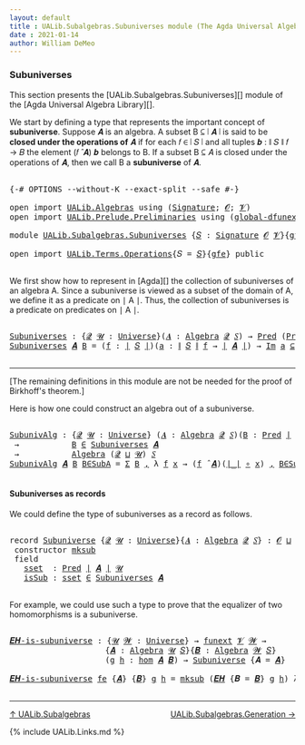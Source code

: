 ```yaml
---
layout: default
title : UALib.Subalgebras.Subuniverses module (The Agda Universal Algebra Library)
date : 2021-01-14
author: William DeMeo
---
```


### <a id="subuniverses">Subuniverses</a>

This section presents the [UALib.Subalgebras.Subuniverses][] module of the [Agda Universal Algebra Library][].

We start by defining a type that represents the important concept of **subuniverse**. Suppose 𝑨 is an algebra.  A subset B ⊆ ∣ 𝑨 ∣ is said to be **closed under the operations of** 𝑨 if for each 𝑓 ∈ ∣ 𝑆 ∣ and all tuples 𝒃 : ∥ 𝑆 ∥ 𝑓 → 𝐵 the element (𝑓 ̂ 𝑨) 𝒃 belongs to B. If a subset B ⊆ 𝐴 is closed under the operations of 𝑨, then we call B a **subuniverse** of 𝑨.

<pre class="Agda">

<a id="684" class="Symbol">{-#</a> <a id="688" class="Keyword">OPTIONS</a> <a id="696" class="Pragma">--without-K</a> <a id="708" class="Pragma">--exact-split</a> <a id="722" class="Pragma">--safe</a> <a id="729" class="Symbol">#-}</a>

<a id="734" class="Keyword">open</a> <a id="739" class="Keyword">import</a> <a id="746" href="UALib.Algebras.html" class="Module">UALib.Algebras</a> <a id="761" class="Keyword">using</a> <a id="767" class="Symbol">(</a><a id="768" href="UALib.Algebras.Signatures.html#1377" class="Function">Signature</a><a id="777" class="Symbol">;</a> <a id="779" href="universes.html#613" class="Generalizable">𝓞</a><a id="780" class="Symbol">;</a> <a id="782" href="universes.html#617" class="Generalizable">𝓥</a><a id="783" class="Symbol">)</a>
<a id="785" class="Keyword">open</a> <a id="790" class="Keyword">import</a> <a id="797" href="UALib.Prelude.Preliminaries.html" class="Module">UALib.Prelude.Preliminaries</a> <a id="825" class="Keyword">using</a> <a id="831" class="Symbol">(</a><a id="832" href="MGS-Subsingleton-Theorems.html#3468" class="Function">global-dfunext</a><a id="846" class="Symbol">)</a>

<a id="849" class="Keyword">module</a> <a id="856" href="UALib.Subalgebras.Subuniverses.html" class="Module">UALib.Subalgebras.Subuniverses</a> <a id="887" class="Symbol">{</a><a id="888" href="UALib.Subalgebras.Subuniverses.html#888" class="Bound">𝑆</a> <a id="890" class="Symbol">:</a> <a id="892" href="UALib.Algebras.Signatures.html#1377" class="Function">Signature</a> <a id="902" href="universes.html#613" class="Generalizable">𝓞</a> <a id="904" href="universes.html#617" class="Generalizable">𝓥</a><a id="905" class="Symbol">}{</a><a id="907" href="UALib.Subalgebras.Subuniverses.html#907" class="Bound">gfe</a> <a id="911" class="Symbol">:</a> <a id="913" href="MGS-Subsingleton-Theorems.html#3468" class="Function">global-dfunext</a><a id="927" class="Symbol">}</a> <a id="929" class="Keyword">where</a>

<a id="936" class="Keyword">open</a> <a id="941" class="Keyword">import</a> <a id="948" href="UALib.Terms.Operations.html" class="Module">UALib.Terms.Operations</a><a id="970" class="Symbol">{</a><a id="971" class="Argument">𝑆</a> <a id="973" class="Symbol">=</a> <a id="975" href="UALib.Subalgebras.Subuniverses.html#888" class="Bound">𝑆</a><a id="976" class="Symbol">}{</a><a id="978" href="UALib.Subalgebras.Subuniverses.html#907" class="Bound">gfe</a><a id="981" class="Symbol">}</a> <a id="983" class="Keyword">public</a>

</pre>

We first show how to represent in [Agda][] the collection of subuniverses of an algebra A.  Since a subuniverse is viewed as a subset of the domain of A, we define it as a predicate on ∣ A ∣.  Thus, the collection of subuniverses is a predicate on predicates on ∣ A ∣.

<pre class="Agda">

<a id="Subuniverses"></a><a id="1287" href="UALib.Subalgebras.Subuniverses.html#1287" class="Function">Subuniverses</a> <a id="1300" class="Symbol">:</a> <a id="1302" class="Symbol">{</a><a id="1303" href="UALib.Subalgebras.Subuniverses.html#1303" class="Bound">𝓠</a> <a id="1305" href="UALib.Subalgebras.Subuniverses.html#1305" class="Bound">𝓤</a> <a id="1307" class="Symbol">:</a> <a id="1309" href="universes.html#551" class="Function">Universe</a><a id="1317" class="Symbol">}(</a><a id="1319" href="UALib.Subalgebras.Subuniverses.html#1319" class="Bound">𝑨</a> <a id="1321" class="Symbol">:</a> <a id="1323" href="UALib.Algebras.Algebras.html#771" class="Function">Algebra</a> <a id="1331" href="UALib.Subalgebras.Subuniverses.html#1303" class="Bound">𝓠</a> <a id="1333" href="UALib.Subalgebras.Subuniverses.html#888" class="Bound">𝑆</a><a id="1334" class="Symbol">)</a> <a id="1336" class="Symbol">→</a> <a id="1338" href="UALib.Relations.Unary.html#1071" class="Function">Pred</a> <a id="1343" class="Symbol">(</a><a id="1344" href="UALib.Relations.Unary.html#1071" class="Function">Pred</a> <a id="1349" href="UALib.Prelude.Preliminaries.html#11658" class="Function Operator">∣</a> <a id="1351" href="UALib.Subalgebras.Subuniverses.html#1319" class="Bound">𝑨</a> <a id="1353" href="UALib.Prelude.Preliminaries.html#11658" class="Function Operator">∣</a> <a id="1355" href="UALib.Subalgebras.Subuniverses.html#1305" class="Bound">𝓤</a><a id="1356" class="Symbol">)</a> <a id="1358" class="Symbol">(</a><a id="1359" href="UALib.Subalgebras.Subuniverses.html#902" class="Bound">𝓞</a> <a id="1361" href="Agda.Primitive.html#636" class="Function Operator">⊔</a> <a id="1363" href="UALib.Subalgebras.Subuniverses.html#904" class="Bound">𝓥</a> <a id="1365" href="Agda.Primitive.html#636" class="Function Operator">⊔</a> <a id="1367" href="UALib.Subalgebras.Subuniverses.html#1303" class="Bound">𝓠</a> <a id="1369" href="Agda.Primitive.html#636" class="Function Operator">⊔</a> <a id="1371" href="UALib.Subalgebras.Subuniverses.html#1305" class="Bound">𝓤</a><a id="1372" class="Symbol">)</a>
<a id="1374" href="UALib.Subalgebras.Subuniverses.html#1287" class="Function">Subuniverses</a> <a id="1387" href="UALib.Subalgebras.Subuniverses.html#1387" class="Bound">𝑨</a> <a id="1389" href="UALib.Subalgebras.Subuniverses.html#1389" class="Bound">B</a> <a id="1391" class="Symbol">=</a> <a id="1393" class="Symbol">(</a><a id="1394" href="UALib.Subalgebras.Subuniverses.html#1394" class="Bound">f</a> <a id="1396" class="Symbol">:</a> <a id="1398" href="UALib.Prelude.Preliminaries.html#11658" class="Function Operator">∣</a> <a id="1400" href="UALib.Subalgebras.Subuniverses.html#888" class="Bound">𝑆</a> <a id="1402" href="UALib.Prelude.Preliminaries.html#11658" class="Function Operator">∣</a><a id="1403" class="Symbol">)(</a><a id="1405" href="UALib.Subalgebras.Subuniverses.html#1405" class="Bound">a</a> <a id="1407" class="Symbol">:</a> <a id="1409" href="UALib.Prelude.Preliminaries.html#11736" class="Function Operator">∥</a> <a id="1411" href="UALib.Subalgebras.Subuniverses.html#888" class="Bound">𝑆</a> <a id="1413" href="UALib.Prelude.Preliminaries.html#11736" class="Function Operator">∥</a> <a id="1415" href="UALib.Subalgebras.Subuniverses.html#1394" class="Bound">f</a> <a id="1417" class="Symbol">→</a> <a id="1419" href="UALib.Prelude.Preliminaries.html#11658" class="Function Operator">∣</a> <a id="1421" href="UALib.Subalgebras.Subuniverses.html#1387" class="Bound">𝑨</a> <a id="1423" href="UALib.Prelude.Preliminaries.html#11658" class="Function Operator">∣</a><a id="1424" class="Symbol">)</a> <a id="1426" class="Symbol">→</a> <a id="1428" href="UALib.Relations.Unary.html#5347" class="Function Operator">Im</a> <a id="1431" href="UALib.Subalgebras.Subuniverses.html#1405" class="Bound">a</a> <a id="1433" href="UALib.Relations.Unary.html#5347" class="Function Operator">⊆</a> <a id="1435" href="UALib.Subalgebras.Subuniverses.html#1389" class="Bound">B</a> <a id="1437" class="Symbol">→</a> <a id="1439" class="Symbol">(</a><a id="1440" href="UALib.Subalgebras.Subuniverses.html#1394" class="Bound">f</a> <a id="1442" href="UALib.Algebras.Algebras.html#2921" class="Function Operator">̂</a> <a id="1444" href="UALib.Subalgebras.Subuniverses.html#1387" class="Bound">𝑨</a><a id="1445" class="Symbol">)</a> <a id="1447" href="UALib.Subalgebras.Subuniverses.html#1405" class="Bound">a</a> <a id="1449" href="UALib.Relations.Unary.html#2733" class="Function Operator">∈</a> <a id="1451" href="UALib.Subalgebras.Subuniverses.html#1389" class="Bound">B</a>

</pre>

-----------------------------------------

[The remaining definitions in this module are not be needed for the proof of Birkhoff's theorem.]


Here is how one could construct an algebra out of a subuniverse.

<pre class="Agda">

<a id="SubunivAlg"></a><a id="1689" href="UALib.Subalgebras.Subuniverses.html#1689" class="Function">SubunivAlg</a> <a id="1700" class="Symbol">:</a> <a id="1702" class="Symbol">{</a><a id="1703" href="UALib.Subalgebras.Subuniverses.html#1703" class="Bound">𝓠</a> <a id="1705" href="UALib.Subalgebras.Subuniverses.html#1705" class="Bound">𝓤</a> <a id="1707" class="Symbol">:</a> <a id="1709" href="universes.html#551" class="Function">Universe</a><a id="1717" class="Symbol">}</a> <a id="1719" class="Symbol">(</a><a id="1720" href="UALib.Subalgebras.Subuniverses.html#1720" class="Bound">𝑨</a> <a id="1722" class="Symbol">:</a> <a id="1724" href="UALib.Algebras.Algebras.html#771" class="Function">Algebra</a> <a id="1732" href="UALib.Subalgebras.Subuniverses.html#1703" class="Bound">𝓠</a> <a id="1734" href="UALib.Subalgebras.Subuniverses.html#888" class="Bound">𝑆</a><a id="1735" class="Symbol">)(</a><a id="1737" href="UALib.Subalgebras.Subuniverses.html#1737" class="Bound">B</a> <a id="1739" class="Symbol">:</a> <a id="1741" href="UALib.Relations.Unary.html#1071" class="Function">Pred</a> <a id="1746" href="UALib.Prelude.Preliminaries.html#11658" class="Function Operator">∣</a> <a id="1748" href="UALib.Subalgebras.Subuniverses.html#1720" class="Bound">𝑨</a> <a id="1750" href="UALib.Prelude.Preliminaries.html#11658" class="Function Operator">∣</a> <a id="1752" href="UALib.Subalgebras.Subuniverses.html#1705" class="Bound">𝓤</a><a id="1753" class="Symbol">)</a>
 <a id="1756" class="Symbol">→</a>           <a id="1768" href="UALib.Subalgebras.Subuniverses.html#1737" class="Bound">B</a> <a id="1770" href="UALib.Relations.Unary.html#2733" class="Function Operator">∈</a> <a id="1772" href="UALib.Subalgebras.Subuniverses.html#1287" class="Function">Subuniverses</a> <a id="1785" href="UALib.Subalgebras.Subuniverses.html#1720" class="Bound">𝑨</a>
 <a id="1788" class="Symbol">→</a>           <a id="1800" href="UALib.Algebras.Algebras.html#771" class="Function">Algebra</a> <a id="1808" class="Symbol">(</a><a id="1809" href="UALib.Subalgebras.Subuniverses.html#1703" class="Bound">𝓠</a> <a id="1811" href="Agda.Primitive.html#636" class="Function Operator">⊔</a> <a id="1813" href="UALib.Subalgebras.Subuniverses.html#1705" class="Bound">𝓤</a><a id="1814" class="Symbol">)</a> <a id="1816" href="UALib.Subalgebras.Subuniverses.html#888" class="Bound">𝑆</a>
<a id="1818" href="UALib.Subalgebras.Subuniverses.html#1689" class="Function">SubunivAlg</a> <a id="1829" href="UALib.Subalgebras.Subuniverses.html#1829" class="Bound">𝑨</a> <a id="1831" href="UALib.Subalgebras.Subuniverses.html#1831" class="Bound">B</a> <a id="1833" href="UALib.Subalgebras.Subuniverses.html#1833" class="Bound">B∈SubA</a> <a id="1840" class="Symbol">=</a> <a id="1842" href="Sigma-Type.html#120" class="Record">Σ</a> <a id="1844" href="UALib.Subalgebras.Subuniverses.html#1831" class="Bound">B</a> <a id="1846" href="UALib.Prelude.Preliminaries.html#5665" class="InductiveConstructor Operator">,</a> <a id="1848" class="Symbol">λ</a> <a id="1850" href="UALib.Subalgebras.Subuniverses.html#1850" class="Bound">f</a> <a id="1852" href="UALib.Subalgebras.Subuniverses.html#1852" class="Bound">x</a> <a id="1854" class="Symbol">→</a> <a id="1856" class="Symbol">(</a><a id="1857" href="UALib.Subalgebras.Subuniverses.html#1850" class="Bound">f</a> <a id="1859" href="UALib.Algebras.Algebras.html#2921" class="Function Operator">̂</a> <a id="1861" href="UALib.Subalgebras.Subuniverses.html#1829" class="Bound">𝑨</a><a id="1862" class="Symbol">)(</a><a id="1864" href="UALib.Prelude.Preliminaries.html#11658" class="Function Operator">∣_∣</a> <a id="1868" href="MGS-MLTT.html#3813" class="Function Operator">∘</a> <a id="1870" href="UALib.Subalgebras.Subuniverses.html#1852" class="Bound">x</a><a id="1871" class="Symbol">)</a> <a id="1873" href="UALib.Prelude.Preliminaries.html#5665" class="InductiveConstructor Operator">,</a> <a id="1875" href="UALib.Subalgebras.Subuniverses.html#1833" class="Bound">B∈SubA</a> <a id="1882" href="UALib.Subalgebras.Subuniverses.html#1850" class="Bound">f</a> <a id="1884" class="Symbol">(</a><a id="1885" href="UALib.Prelude.Preliminaries.html#11658" class="Function Operator">∣_∣</a> <a id="1889" href="MGS-MLTT.html#3813" class="Function Operator">∘</a> <a id="1891" href="UALib.Subalgebras.Subuniverses.html#1852" class="Bound">x</a><a id="1892" class="Symbol">)(</a><a id="1894" href="UALib.Prelude.Preliminaries.html#11736" class="Function Operator">∥_∥</a> <a id="1898" href="MGS-MLTT.html#3813" class="Function Operator">∘</a> <a id="1900" href="UALib.Subalgebras.Subuniverses.html#1852" class="Bound">x</a><a id="1901" class="Symbol">)</a>

</pre>



#### <a id="subuniverses-as-records">Subuniverses as records</a>

We could define the type of subuniverses as a record as follows.

<pre class="Agda">

<a id="2064" class="Keyword">record</a> <a id="Subuniverse"></a><a id="2071" href="UALib.Subalgebras.Subuniverses.html#2071" class="Record">Subuniverse</a> <a id="2083" class="Symbol">{</a><a id="2084" href="UALib.Subalgebras.Subuniverses.html#2084" class="Bound">𝓠</a> <a id="2086" href="UALib.Subalgebras.Subuniverses.html#2086" class="Bound">𝓤</a> <a id="2088" class="Symbol">:</a> <a id="2090" href="universes.html#551" class="Function">Universe</a><a id="2098" class="Symbol">}{</a><a id="2100" href="UALib.Subalgebras.Subuniverses.html#2100" class="Bound">𝑨</a> <a id="2102" class="Symbol">:</a> <a id="2104" href="UALib.Algebras.Algebras.html#771" class="Function">Algebra</a> <a id="2112" href="UALib.Subalgebras.Subuniverses.html#2084" class="Bound">𝓠</a> <a id="2114" href="UALib.Subalgebras.Subuniverses.html#888" class="Bound">𝑆</a><a id="2115" class="Symbol">}</a> <a id="2117" class="Symbol">:</a> <a id="2119" href="UALib.Subalgebras.Subuniverses.html#902" class="Bound">𝓞</a> <a id="2121" href="Agda.Primitive.html#636" class="Function Operator">⊔</a> <a id="2123" href="UALib.Subalgebras.Subuniverses.html#904" class="Bound">𝓥</a> <a id="2125" href="Agda.Primitive.html#636" class="Function Operator">⊔</a> <a id="2127" class="Symbol">(</a><a id="2128" href="UALib.Subalgebras.Subuniverses.html#2084" class="Bound">𝓠</a> <a id="2130" href="Agda.Primitive.html#636" class="Function Operator">⊔</a> <a id="2132" href="UALib.Subalgebras.Subuniverses.html#2086" class="Bound">𝓤</a><a id="2133" class="Symbol">)</a> <a id="2135" href="universes.html#527" class="Function Operator">⁺</a> <a id="2137" href="universes.html#758" class="Function Operator">̇</a> <a id="2139" class="Keyword">where</a>
 <a id="2146" class="Keyword">constructor</a> <a id="mksub"></a><a id="2158" href="UALib.Subalgebras.Subuniverses.html#2158" class="InductiveConstructor">mksub</a>
 <a id="2165" class="Keyword">field</a>
   <a id="Subuniverse.sset"></a><a id="2174" href="UALib.Subalgebras.Subuniverses.html#2174" class="Field">sset</a>  <a id="2180" class="Symbol">:</a> <a id="2182" href="UALib.Relations.Unary.html#1071" class="Function">Pred</a> <a id="2187" href="UALib.Prelude.Preliminaries.html#11658" class="Function Operator">∣</a> <a id="2189" href="UALib.Subalgebras.Subuniverses.html#2100" class="Bound">𝑨</a> <a id="2191" href="UALib.Prelude.Preliminaries.html#11658" class="Function Operator">∣</a> <a id="2193" href="UALib.Subalgebras.Subuniverses.html#2086" class="Bound">𝓤</a>
   <a id="Subuniverse.isSub"></a><a id="2198" href="UALib.Subalgebras.Subuniverses.html#2198" class="Field">isSub</a> <a id="2204" class="Symbol">:</a> <a id="2206" href="UALib.Subalgebras.Subuniverses.html#2174" class="Field">sset</a> <a id="2211" href="UALib.Relations.Unary.html#2733" class="Function Operator">∈</a> <a id="2213" href="UALib.Subalgebras.Subuniverses.html#1287" class="Function">Subuniverses</a> <a id="2226" href="UALib.Subalgebras.Subuniverses.html#2100" class="Bound">𝑨</a>

</pre>

For example, we could use such a type to prove that the equalizer of two homomorphisms is a subuniverse.

<pre class="Agda">

<a id="𝑬𝑯-is-subuniverse"></a><a id="2361" href="UALib.Subalgebras.Subuniverses.html#2361" class="Function">𝑬𝑯-is-subuniverse</a> <a id="2379" class="Symbol">:</a> <a id="2381" class="Symbol">{</a><a id="2382" href="UALib.Subalgebras.Subuniverses.html#2382" class="Bound">𝓤</a> <a id="2384" href="UALib.Subalgebras.Subuniverses.html#2384" class="Bound">𝓦</a> <a id="2386" class="Symbol">:</a> <a id="2388" href="universes.html#551" class="Function">Universe</a><a id="2396" class="Symbol">}</a> <a id="2398" class="Symbol">→</a> <a id="2400" href="MGS-FunExt-from-Univalence.html#393" class="Function">funext</a> <a id="2407" href="UALib.Subalgebras.Subuniverses.html#904" class="Bound">𝓥</a> <a id="2409" href="UALib.Subalgebras.Subuniverses.html#2384" class="Bound">𝓦</a> <a id="2411" class="Symbol">→</a>
                    <a id="2433" class="Symbol">{</a><a id="2434" href="UALib.Subalgebras.Subuniverses.html#2434" class="Bound">𝑨</a> <a id="2436" class="Symbol">:</a> <a id="2438" href="UALib.Algebras.Algebras.html#771" class="Function">Algebra</a> <a id="2446" href="UALib.Subalgebras.Subuniverses.html#2382" class="Bound">𝓤</a> <a id="2448" href="UALib.Subalgebras.Subuniverses.html#888" class="Bound">𝑆</a><a id="2449" class="Symbol">}{</a><a id="2451" href="UALib.Subalgebras.Subuniverses.html#2451" class="Bound">𝑩</a> <a id="2453" class="Symbol">:</a> <a id="2455" href="UALib.Algebras.Algebras.html#771" class="Function">Algebra</a> <a id="2463" href="UALib.Subalgebras.Subuniverses.html#2384" class="Bound">𝓦</a> <a id="2465" href="UALib.Subalgebras.Subuniverses.html#888" class="Bound">𝑆</a><a id="2466" class="Symbol">}</a>
                    <a id="2488" class="Symbol">(</a><a id="2489" href="UALib.Subalgebras.Subuniverses.html#2489" class="Bound">g</a> <a id="2491" href="UALib.Subalgebras.Subuniverses.html#2491" class="Bound">h</a> <a id="2493" class="Symbol">:</a> <a id="2495" href="UALib.Homomorphisms.Basic.html#2319" class="Function">hom</a> <a id="2499" href="UALib.Subalgebras.Subuniverses.html#2434" class="Bound">𝑨</a> <a id="2501" href="UALib.Subalgebras.Subuniverses.html#2451" class="Bound">𝑩</a><a id="2502" class="Symbol">)</a> <a id="2504" class="Symbol">→</a> <a id="2506" href="UALib.Subalgebras.Subuniverses.html#2071" class="Record">Subuniverse</a> <a id="2518" class="Symbol">{</a><a id="2519" class="Argument">𝑨</a> <a id="2521" class="Symbol">=</a> <a id="2523" href="UALib.Subalgebras.Subuniverses.html#2434" class="Bound">𝑨</a><a id="2524" class="Symbol">}</a>

<a id="2527" href="UALib.Subalgebras.Subuniverses.html#2361" class="Function">𝑬𝑯-is-subuniverse</a> <a id="2545" href="UALib.Subalgebras.Subuniverses.html#2545" class="Bound">fe</a> <a id="2548" class="Symbol">{</a><a id="2549" href="UALib.Subalgebras.Subuniverses.html#2549" class="Bound">𝑨</a><a id="2550" class="Symbol">}</a> <a id="2552" class="Symbol">{</a><a id="2553" href="UALib.Subalgebras.Subuniverses.html#2553" class="Bound">𝑩</a><a id="2554" class="Symbol">}</a> <a id="2556" href="UALib.Subalgebras.Subuniverses.html#2556" class="Bound">g</a> <a id="2558" href="UALib.Subalgebras.Subuniverses.html#2558" class="Bound">h</a> <a id="2560" class="Symbol">=</a> <a id="2562" href="UALib.Subalgebras.Subuniverses.html#2158" class="InductiveConstructor">mksub</a> <a id="2568" class="Symbol">(</a><a id="2569" href="UALib.Homomorphisms.Basic.html#4229" class="Function">𝑬𝑯</a> <a id="2572" class="Symbol">{</a><a id="2573" class="Argument">𝑩</a> <a id="2575" class="Symbol">=</a> <a id="2577" href="UALib.Subalgebras.Subuniverses.html#2553" class="Bound">𝑩</a><a id="2578" class="Symbol">}</a> <a id="2580" href="UALib.Subalgebras.Subuniverses.html#2556" class="Bound">g</a> <a id="2582" href="UALib.Subalgebras.Subuniverses.html#2558" class="Bound">h</a><a id="2583" class="Symbol">)</a> <a id="2585" class="Symbol">λ</a> <a id="2587" href="UALib.Subalgebras.Subuniverses.html#2587" class="Bound">𝑓</a> <a id="2589" href="UALib.Subalgebras.Subuniverses.html#2589" class="Bound">𝒂</a> <a id="2591" href="UALib.Subalgebras.Subuniverses.html#2591" class="Bound">x</a> <a id="2593" class="Symbol">→</a> <a id="2595" href="UALib.Homomorphisms.Basic.html#4546" class="Function">𝑬𝑯-closed</a> <a id="2605" class="Symbol">{</a><a id="2606" class="Argument">𝑨</a> <a id="2608" class="Symbol">=</a> <a id="2610" href="UALib.Subalgebras.Subuniverses.html#2549" class="Bound">𝑨</a><a id="2611" class="Symbol">}{</a><a id="2613" class="Argument">𝑩</a> <a id="2615" class="Symbol">=</a> <a id="2617" href="UALib.Subalgebras.Subuniverses.html#2553" class="Bound">𝑩</a><a id="2618" class="Symbol">}</a><a id="2619" href="UALib.Subalgebras.Subuniverses.html#2545" class="Bound">fe</a> <a id="2622" href="UALib.Subalgebras.Subuniverses.html#2556" class="Bound">g</a> <a id="2624" href="UALib.Subalgebras.Subuniverses.html#2558" class="Bound">h</a> <a id="2626" href="UALib.Subalgebras.Subuniverses.html#2587" class="Bound">𝑓</a> <a id="2628" href="UALib.Subalgebras.Subuniverses.html#2589" class="Bound">𝒂</a> <a id="2630" href="UALib.Subalgebras.Subuniverses.html#2591" class="Bound">x</a>

</pre>

-------------------------------

[↑ UALib.Subalgebras](UALib.Subalgebras.html)
<span style="float:right;">[UALib.Subalgebras.Generation →](UALib.Subalgebras.Generation.html)</span>

{% include UALib.Links.md %}
